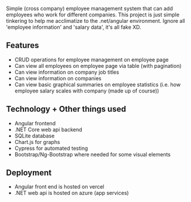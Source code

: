 Simple (cross company) employee management system that can add employees who work for different companies. This project is just simple tinkering to help me acclimatize to the .net/angular environment. Ignore all 'employee information' and 'salary data', it's all fake XD.


Features
---
- CRUD operations for employee management on employee page
- Can view all employees on employee page via table (with pagination)
- Can view information on company job titles
- Can view information on companies 
- Can view basic graphical summaries on employee statistics (i.e. how employee salary scales with company (made up of course))


Technology + Other things used
---
- Angular frontend
- .NET Core web api backend
- SQLite database
- Chart.js for graphs
- Cypress for automated testing
- Bootstrap/Ng-Bootstrap where needed for some visual elements


Deployment
---
- Angular front end is hosted on vercel
- .NET web api is hosted on azure (app services)



